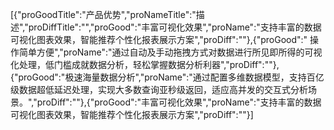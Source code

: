 [{"proGoodTitle":"产品优势","proNameTitle":"描述","proDiffTitle":"","proGood":"丰富可视化效果","proName":"支持丰富的数据可视化图表效果，智能推荐个性化报表展示方案","proDiff":""},{"proGood":" 操作简单方便","proName":"通过自动及手动拖拽方式对数据进行所见即所得的可视化处理，低门槛成就数据分析，轻松掌握数据分析利器","proDiff":""},{"proGood":"极速海量数据分析","proName":"通过配置多维数据模型，支持百亿级数据超低延迟处理，实现大多数查询亚秒级返回，适应高并发的交互式分析场景。","proDiff":""},{"proGood":"丰富可视化效果","proName":"支持丰富的数据可视化图表效果，智能推荐个性化报表展示方案","proDiff":""}]